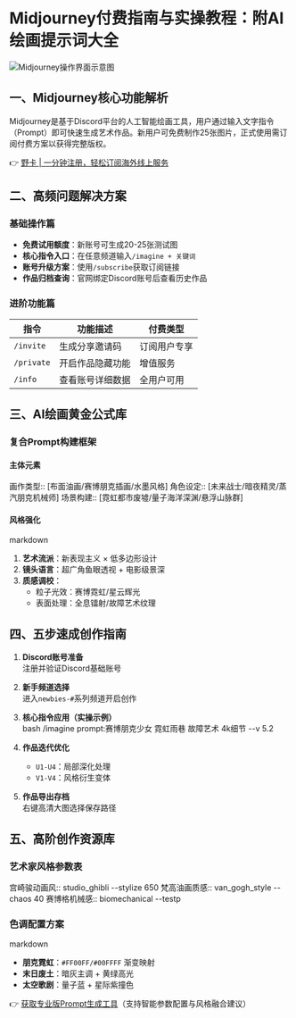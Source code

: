 # Midjourney付费指南与实操教程：附AI绘画提示词大全

![Midjourney操作界面示意图](https://bbtdd.com/wp-content/uploads/img/864333554407.webp)

## 一、Midjourney核心功能解析
Midjourney是基于Discord平台的人工智能绘画工具，用户通过输入文字指令（Prompt）即可快速生成艺术作品。新用户可免费制作25张图片，正式使用需订阅付费方案以获得完整版权。

👉 [野卡 | 一分钟注册，轻松订阅海外线上服务](https://bbtdd.com/yeka)

## 二、高频问题解决方案
### 基础操作篇
- **免费试用额度**：新账号可生成20-25张测试图
- **核心指令入口**：在任意频道输入`/imagine + 关键词`
- **账号升级方案**：使用`/subscribe`获取订阅链接
- **作品归档查询**：官网绑定Discord账号后查看历史作品

### 进阶功能篇
| 指令          | 功能描述                     | 付费类型    |
|---------------|------------------------------|-------------|
| `/invite`     | 生成分享邀请码               | 订阅用户专享 |
| `/private`    | 开启作品隐藏功能             | 增值服务    |
| `/info`       | 查看账号详细数据             | 全用户可用  |

## 三、AI绘画黄金公式库
### 复合Prompt构建框架
#### 主体元素

画作类型:: [布面油画/赛博朋克插画/水墨风格]
角色设定:: [未来战士/暗夜精灵/蒸汽朋克机械师]
场景构建:: [霓虹都市废墟/量子海洋深渊/悬浮山脉群]


#### 风格强化
markdown
1. **艺术流派**：新表现主义 × 低多边形设计
2. **镜头语言**：超广角鱼眼透视 + 电影级景深
3. **质感调校**：
   - 粒子光效：赛博霓虹/星云辉光
   - 表面处理：全息镭射/故障艺术纹理




## 四、五步速成创作指南
1. **Discord账号准备**  
   注册并验证Discord基础账号

2. **新手频道选择**  
   进入`newbies-#`系列频道开启创作

3. **核心指令应用（实操示例）**  
   bash
   /imagine prompt:赛博朋克少女 霓虹雨巷 故障艺术 4k细节 --v 5.2
   

4. **作品迭代优化**  
   - `U1-U4`：局部深化处理
   - `V1-V4`：风格衍生变体

5. **作品导出存档**  
   右键高清大图选择保存路径



## 五、高阶创作资源库
### 艺术家风格参数表

宫崎骏动画风:: studio_ghibli --stylize 650
梵高油画质感:: van_gogh_style --chaos 40
赛博格机械感:: biomechanical --testp


### 色调配置方案
markdown
- **朋克霓虹**：`#FF00FF/#00FFFF` 渐变映射
- **末日废土**：暗灰主调 + 黄绿高光
- **太空歌剧**：量子蓝 + 星际紫撞色


👉 [获取专业版Prompt生成工具](https://bbtdd.com/yeka)（支持智能参数配置与风格融合建议）